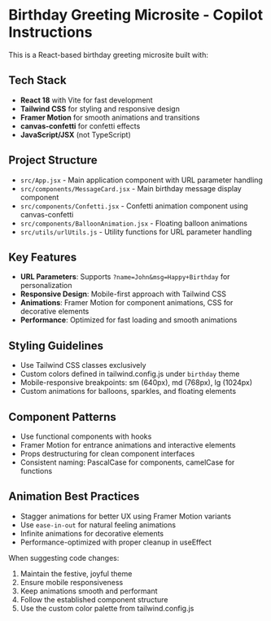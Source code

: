 <!-- Use this file to provide workspace-specific custom instructions to Copilot. For more details, visit https://code.visualstudio.com/docs/copilot/copilot-customization#_use-a-githubcopilotinstructionsmd-file -->

# Birthday Greeting Microsite - Copilot Instructions

This is a React-based birthday greeting microsite built with:

## Tech Stack
- **React 18** with Vite for fast development
- **Tailwind CSS** for styling and responsive design
- **Framer Motion** for smooth animations and transitions
- **canvas-confetti** for confetti effects
- **JavaScript/JSX** (not TypeScript)

## Project Structure
- `src/App.jsx` - Main application component with URL parameter handling
- `src/components/MessageCard.jsx` - Main birthday message display component
- `src/components/Confetti.jsx` - Confetti animation component using canvas-confetti
- `src/components/BalloonAnimation.jsx` - Floating balloon animations
- `src/utils/urlUtils.js` - Utility functions for URL parameter handling

## Key Features
- **URL Parameters**: Supports `?name=John&msg=Happy+Birthday` for personalization
- **Responsive Design**: Mobile-first approach with Tailwind CSS
- **Animations**: Framer Motion for component animations, CSS for decorative elements
- **Performance**: Optimized for fast loading and smooth animations

## Styling Guidelines
- Use Tailwind CSS classes exclusively
- Custom colors defined in tailwind.config.js under `birthday` theme
- Mobile-responsive breakpoints: sm (640px), md (768px), lg (1024px)
- Custom animations for balloons, sparkles, and floating elements

## Component Patterns
- Use functional components with hooks
- Framer Motion for entrance animations and interactive elements
- Props destructuring for clean component interfaces
- Consistent naming: PascalCase for components, camelCase for functions

## Animation Best Practices
- Stagger animations for better UX using Framer Motion variants
- Use `ease-in-out` for natural feeling animations
- Infinite animations for decorative elements
- Performance-optimized with proper cleanup in useEffect

When suggesting code changes:
1. Maintain the festive, joyful theme
2. Ensure mobile responsiveness
3. Keep animations smooth and performant
4. Follow the established component structure
5. Use the custom color palette from tailwind.config.js
